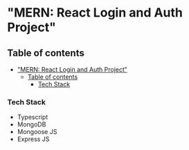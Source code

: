 # "MERN: React Login and Auth Project"

## Table of contents

- ["MERN: React Login and Auth Project"](#mern-react-login-and-auth-project)
  - [Table of contents](#table-of-contents)
    - [Tech Stack](#tech-stack)

### Tech Stack

- Typescript
- MongoDB
- Mongoose JS
- Express JS
